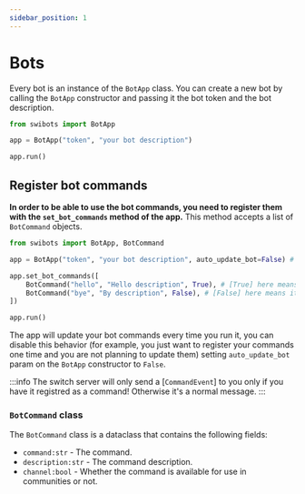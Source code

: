 ```yaml
---
sidebar_position: 1
---
```


# Bots
Every bot is an instance of the `BotApp` class. You can create a new bot by calling the `BotApp` constructor and passing it the bot token and the bot description.

```python
from swibots import BotApp

app = BotApp("token", "your bot description")

app.run()

```

## Register bot commands

**In order to be able to use the bot commands, you need to register them with the `set_bot_commands` method of the app.** This method accepts a list of `BotCommand` objects.

```python
from swibots import BotApp, BotCommand

app = BotApp("token", "your bot description", auto_update_bot=False) # [False] here means the commands are set one time until the bot is running

app.set_bot_commands([
    BotCommand("hello", "Hello description", True), # [True] here means the command is available in communities
    BotCommand("bye", "By description", False), # [False] here means its only available in personal chats with the bot
])

app.run()
```

The app will update your bot commands every time you run it, you can disable this behavior (for example, you just want to register your commands one time and you are not planning to update them) 
setting `auto_update_bot` param on the `BotApp` constructor to `False`.


:::info
The switch server will only send a [`CommandEvent`] to you only if you have it registred as a command!
Otherwise it's a normal message.
:::

### `BotCommand` class

The `BotCommand` class is a dataclass that contains the following fields:

- `command:str` - The command.
- `description:str` - The command description.
- `channel:bool` - Whether the command is available for use in communities or not.